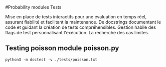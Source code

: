 #Probability modules Tests

Mise en place de tests interactifs pour une évaluation en temps réel, assurant fiabilité et facilitant la maintenance. De docstrings documentant le code et guidant la création de tests compréhensibles. Gestion habile des flags de test personnalisant l'exécution. La recherche des cas limites.

## Testing poisson module poisson.py
`python3 -m doctest -v ./tests/poisson.txt`